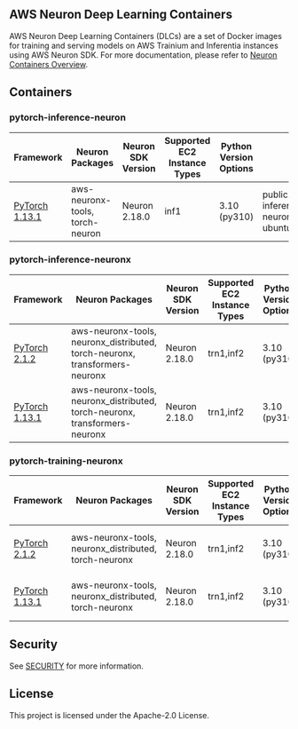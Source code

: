 ## AWS Neuron Deep Learning Containers

AWS Neuron Deep Learning Containers (DLCs) are a set of Docker images for training and serving models on AWS Trainium and Inferentia instances using AWS Neuron SDK. For more documentation, please refer to [Neuron Containers Overview](https://awsdocs-neuron.readthedocs-hosted.com/en/latest/containers/index.html).

## Containers

### pytorch-inference-neuron

| Framework                                                                                                                              | Neuron Packages                 | Neuron SDK Version | Supported EC2 Instance Types | Python Version Options | ECR Public URL                                                                           | Other Packages   |
|----------------------------------------------------------------------------------------------------------------------------------------|---------------------------------|--------------------|------------------------------|------------------------|------------------------------------------------------------------------------------------|------------------|
| [PyTorch 1.13.1](https://github.com/aws-neuron/deep-learning-containers/blob/2.18.0/docker/pytorch/inference/1.13.1/Dockerfile.neuron) | aws-neuronx-tools, torch-neuron | Neuron 2.18.0      | inf1                         | 3.10 (py310)           | public.ecr.aws/neuron/pytorch-inference-neuron:1.13.1-neuron-py310-sdk2.18.0-ubuntu20.04 | torchserve 0.9.0 |

### pytorch-inference-neuronx

| Framework                                                                                                                               | Neuron Packages                                                             | Neuron SDK Version | Supported EC2 Instance Types | Python Version Options | ECR Public URL                                                                             | Other Packages   |
|-----------------------------------------------------------------------------------------------------------------------------------------|-----------------------------------------------------------------------------|--------------------|------------------------------|------------------------|--------------------------------------------------------------------------------------------|------------------|
| [PyTorch 2.1.2](https://github.com/aws-neuron/deep-learning-containers/blob/2.18.0/docker/pytorch/inference/2.1.2/Dockerfile.neuronx)   | aws-neuronx-tools, neuronx_distributed, torch-neuronx, transformers-neuronx | Neuron 2.18.0      | trn1,inf2                    | 3.10 (py310)           | public.ecr.aws/neuron/pytorch-inference-neuronx:2.1.2-neuronx-py310-sdk2.18.0-ubuntu20.04  | torchserve 0.9.0 |
| [PyTorch 1.13.1](https://github.com/aws-neuron/deep-learning-containers/blob/2.18.0/docker/pytorch/inference/1.13.1/Dockerfile.neuronx) | aws-neuronx-tools, neuronx_distributed, torch-neuronx, transformers-neuronx | Neuron 2.18.0      | trn1,inf2                    | 3.10 (py310)           | public.ecr.aws/neuron/pytorch-inference-neuronx:1.13.1-neuronx-py310-sdk2.18.0-ubuntu20.04 | torchserve 0.9.0 |

### pytorch-training-neuronx

| Framework                                                                                                                              | Neuron Packages                                       | Neuron SDK Version | Supported EC2 Instance Types | Python Version Options | ECR Public URL                                                                            |
|----------------------------------------------------------------------------------------------------------------------------------------|-------------------------------------------------------|--------------------|------------------------------|------------------------|-------------------------------------------------------------------------------------------|
| [PyTorch 2.1.2](https://github.com/aws-neuron/deep-learning-containers/blob/2.18.0/docker/pytorch/training/2.1.2/Dockerfile.neuronx)   | aws-neuronx-tools, neuronx_distributed, torch-neuronx | Neuron 2.18.0      | trn1,inf2                    | 3.10 (py310)           | public.ecr.aws/neuron/pytorch-training-neuronx:2.1.2-neuronx-py310-sdk2.18.0-ubuntu20.04  |
| [PyTorch 1.13.1](https://github.com/aws-neuron/deep-learning-containers/blob/2.18.0/docker/pytorch/training/1.13.1/Dockerfile.neuronx) | aws-neuronx-tools, neuronx_distributed, torch-neuronx | Neuron 2.18.0      | trn1,inf2                    | 3.10 (py310)           | public.ecr.aws/neuron/pytorch-training-neuronx:1.13.1-neuronx-py310-sdk2.18.0-ubuntu20.04 |

## Security

See [SECURITY](SECURITY.md) for more information.

## License

This project is licensed under the Apache-2.0 License.
